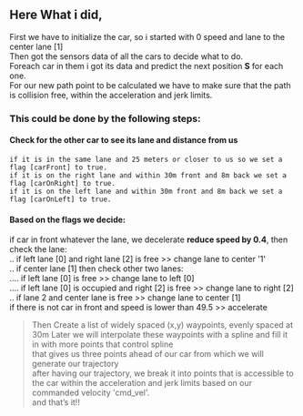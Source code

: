 ## Here What i did,
First we have to initialize the car, so i started with 0 speed and lane to the center lane [1]<br>
Then got the sensors data of all the cars to decide what to do.<br>
Foreach car in them i got its data and predict the next position **S** for each one.<br>
For our new path point to be calculated we have to make sure that the path is collision free, within the acceleration and jerk limits.

### This could be done by the following steps:
#### Check for the other car to see its lane and distance from us<br>
`if it is in the same lane and 25 meters or closer to us so we set a flag [carFront] to true.`<br>
`if it is on the right lane and within 30m front and 8m back we set a flag [carOnRight] to true.`<br>
`if it is on the left lane and within 30m front and 8m back we set a flag [carOnLeft] to true.`<br>

#### Based on the flags we decide:
if car in front whatever the lane, we decelerate **reduce speed by 0.4**, then check the lane:<br>
.. if left lane [0] and right lane [2] is free >> change lane to center '1'<br>
.. if center lane [1] then check other two lanes:<br>
.... if left lane [0] is free >> change lane to left [0]<br>
.... if left lane [0] is occupied and right [2] is free >> change lane to right [2] <br>
.. if lane 2 and center lane is free >> change lane to center [1]<br>
if there is not car in front and speed is lower than 49.5 >> accelerate<br>

>Then Create a list of widely spaced (x,y) waypoints, evenly spaced at 30m Later we will interpolate these waypoints with a spline and fill it in with more points that control spline<br>
that gives us three points ahead of our car from which we will generate our trajectory<br>
after having our trajectory, we break it into points that is accessible to the car within the acceleration and jerk limits based on our commanded velocity 'cmd_vel'.<br>
and that’s it!!
